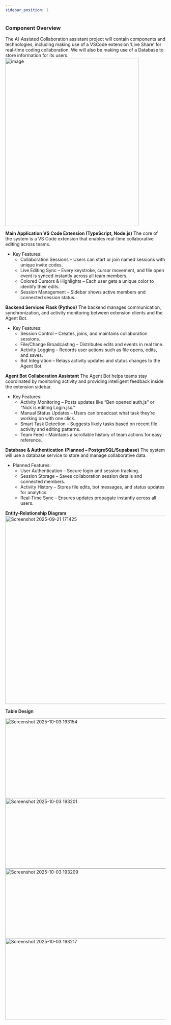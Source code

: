 ```yaml
---
sidebar_position: 1
---
```


### Component Overview
The AI-Assisted Collaboration assistant project will contain components and technologies, including making use of a VSCode extension ‘Live Share’ for real-time coding  collaboration. We will also be making use of a Database to store information for its users.
<img width="419" height="527" alt="image" src="https://github.com/user-attachments/assets/c139b4ec-5162-4c06-9686-5c7484969137" />


**Main Application**
**VS Code Extension (TypeScript, Node.js)**
 The core of the system is a VS Code extension that enables real-time collaborative editing across teams.
  * Key Features:
    - Collaboration Sessions – Users can start or join named sessions with unique invite codes.
    - Live Editing Sync – Every keystroke, cursor movement, and file open event is synced instantly across all team members.
    - Colored Cursors & Highlights – Each user gets a unique color to identify their edits.
    - Session Management – Sidebar shows active members and connected session status.

**Backend Services**
**Flask (Python)**
 The backend manages communication, synchronization, and activity monitoring between extension clients and the Agent Bot.
  * Key Features:
    - Session Control – Creates, joins, and maintains collaboration sessions.
    - File/Change Broadcasting – Distributes edits and events in real time.
    - Activity Logging – Records user actions such as file opens, edits, and saves.
    - Bot Integration – Relays activity updates and status changes to the Agent Bot.

**Agent Bot**
**Collaboration Assistant**
 The Agent Bot helps teams stay coordinated by monitoring activity and providing intelligent feedback inside the extension sidebar.
  * Key Features:
    - Activity Monitoring – Posts updates like “Ben opened auth.js” or “Nick is editing Login.jsx.”
    - Manual Status Updates – Users can broadcast what task they’re working on with one click.
    - Smart Task Detection – Suggests likely tasks based on recent file activity and editing patterns.
    - Team Feed – Maintains a scrollable history of team actions for easy reference.
    
**Database & Authentication**
**(Planned – PostgreSQL/Supabase)**
 The system will use a database service to store and manage collaborative data.
  * Planned Features:
    - User Authentication – Secure login and session tracking.
    - Session Storage – Saves collaboration session details and connected members.
    - Activity History – Stores file edits, bot messages, and status updates for analytics.
    - Real-Time Sync – Ensures updates propagate instantly across all users.

   
**Entity-Relationship Diagram**
<img width="896" height="590" alt="Screenshot 2025-09-21 171425" src="https://github.com/user-attachments/assets/9568ba25-8d4d-4b31-91a3-5097f2a78e39" />

**Table Design**

<img width="622" height="250" alt="Screenshot 2025-10-03 193154" src="https://github.com/user-attachments/assets/5815334a-d4a8-4259-bde6-c8479180062c" />

<img width="641" height="221" alt="Screenshot 2025-10-03 193201" src="https://github.com/user-attachments/assets/a0f69232-2139-46e4-bd84-dd29b6e9cf33" />

<img width="572" height="218" alt="Screenshot 2025-10-03 193209" src="https://github.com/user-attachments/assets/d03f4866-90ca-4b66-8212-c56e5fe53cb8" />

<img width="616" height="255" alt="Screenshot 2025-10-03 193217" src="https://github.com/user-attachments/assets/6d4d0176-22a0-49b3-b1c7-ac0c573cffad" />




